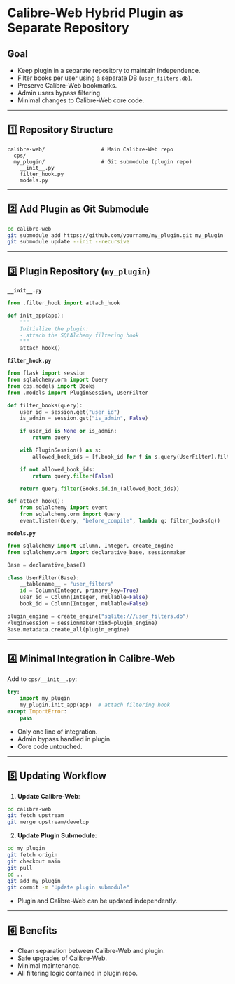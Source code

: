 # Calibre-Web Hybrid Plugin as Separate Repository

## Goal
- Keep plugin in a separate repository to maintain independence.
- Filter books per user using a separate DB (`user_filters.db`).
- Preserve Calibre-Web bookmarks.
- Admin users bypass filtering.
- Minimal changes to Calibre-Web core code.

---

## 1️⃣ Repository Structure

```
calibre-web/                  # Main Calibre-Web repo
  cps/
  my_plugin/                  # Git submodule (plugin repo)
    __init__.py
    filter_hook.py
    models.py
```

---

## 2️⃣ Add Plugin as Git Submodule

```bash
cd calibre-web
git submodule add https://github.com/yourname/my_plugin.git my_plugin
git submodule update --init --recursive
```

---

## 3️⃣ Plugin Repository (`my_plugin`)

**`__init__.py`**
```python
from .filter_hook import attach_hook

def init_app(app):
    """
    Initialize the plugin:
    - attach the SQLAlchemy filtering hook
    """
    attach_hook()
```

**`filter_hook.py`**
```python
from flask import session
from sqlalchemy.orm import Query
from cps.models import Books
from .models import PluginSession, UserFilter

def filter_books(query):
    user_id = session.get("user_id")
    is_admin = session.get("is_admin", False)

    if user_id is None or is_admin:
        return query

    with PluginSession() as s:
        allowed_book_ids = [f.book_id for f in s.query(UserFilter).filter_by(user_id=user_id)]

    if not allowed_book_ids:
        return query.filter(False)

    return query.filter(Books.id.in_(allowed_book_ids))

def attach_hook():
    from sqlalchemy import event
    from sqlalchemy.orm import Query
    event.listen(Query, "before_compile", lambda q: filter_books(q))
```

**`models.py`**
```python
from sqlalchemy import Column, Integer, create_engine
from sqlalchemy.orm import declarative_base, sessionmaker

Base = declarative_base()

class UserFilter(Base):
    __tablename__ = "user_filters"
    id = Column(Integer, primary_key=True)
    user_id = Column(Integer, nullable=False)
    book_id = Column(Integer, nullable=False)

plugin_engine = create_engine("sqlite:///user_filters.db")
PluginSession = sessionmaker(bind=plugin_engine)
Base.metadata.create_all(plugin_engine)
```

---

## 4️⃣ Minimal Integration in Calibre-Web

Add to `cps/__init__.py`:
```python
try:
    import my_plugin
    my_plugin.init_app(app)  # attach filtering hook
except ImportError:
    pass
```

- Only one line of integration.
- Admin bypass handled in plugin.
- Core code untouched.

---

## 5️⃣ Updating Workflow

1. **Update Calibre-Web**:
```bash
cd calibre-web
git fetch upstream
git merge upstream/develop
```

2. **Update Plugin Submodule**:
```bash
cd my_plugin
git fetch origin
git checkout main
git pull
cd ..
git add my_plugin
git commit -m "Update plugin submodule"
```

- Plugin and Calibre-Web can be updated independently.

---

## 6️⃣ Benefits
- Clean separation between Calibre-Web and plugin.
- Safe upgrades of Calibre-Web.
- Minimal maintenance.
- All filtering logic contained in plugin repo.
